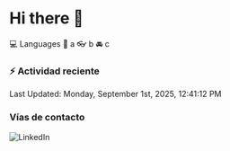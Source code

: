 # Hi there 👋

:computer: Languages
:pencil: a
:eyeglasses: b
:oncoming_automobile: c

### :zap: Actividad reciente
<!--RECENT_ACTIVITY:start-->
<!--RECENT_ACTIVITY:end-->
<!--RECENT_ACTIVITY:last_update-->
Last Updated: Monday, September 1st, 2025, 12:41:12 PM
<!--RECENT_ACTIVITY:last_update_end-->

### Vías de contacto

![LinkedIn](https://www.linkedin.com/in/irving-hernández-226846205/)
